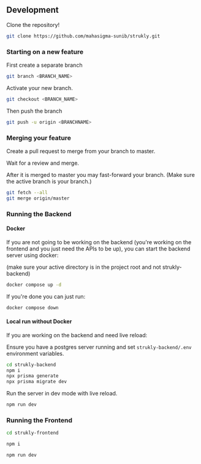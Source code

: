 ## Development

Clone the repository!

```sh
git clone https://github.com/mahasigma-sunib/strukly.git
```

### Starting on a new feature

First create a separate branch

```sh
git branch <BRANCH_NAME>
```

Activate your new branch.

```sh
git checkout <BRANCH_NAME>
```

Then push the branch

```sh
git push -u origin <BRANCHNAME>
```

### Merging your feature

Create a pull request to merge from your branch to master.

Wait for a review and merge.

After it is merged to master you may fast-forward your branch. (Make sure the active branch is your branch.)

```sh
git fetch --all
git merge origin/master 
```

### Running the Backend

#### Docker

If you are not going to be working on the backend (you're working on the frontend and you just need the APIs to be up),
you can start the backend server using docker:

(make sure your active directory is in the project root and not strukly-backend)

```sh
docker compose up -d
```

If you're done you can just run:

```sh
docker compose down
```

#### Local run without Docker

If you are working on the backend and need live reload:

Ensure you have a postgres server running and set `strukly-backend/.env` environment variables.

```sh
cd strukly-backend
npm i
npx prisma generate
npx prisma migrate dev
```

Run the server in dev mode with live reload.

```sh
npm run dev
```

### Running the Frontend

```sh
cd strukly-frontend
```

```sh
npm i
```

```sh
npm run dev
```